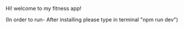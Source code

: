 <!-- # express and react boilerplate!

## after cloning the project type in the console:

### •npm install

### •npm run client-install -->
Hi! welcome to my fitness app! 

(In order to run- After installing please type in terminal "npm run dev")
